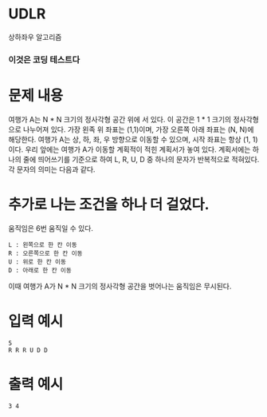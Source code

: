 # UDLR
상하좌우 알고리즘

### 이것은 코딩 테스트다
# 문제 내용
여행가 A는 N * N 크기의 정사각형 공간 위에 서 있다.
이 공간은 1 * 1 크기의 정사각형으로 나누어져 있다. 
가장 왼족 위 좌표는 (1,1)이며, 가장 오른쪽 아래 좌표는 (N, N)에 해당한다. 
여행가 A는 상, 하, 좌, 우 방향으로 이동할 수 있으며, 시작 좌표는 항상 (1, 1)이다.
우리 앞에는 여행가 A가 이동할 계획적이 적힌 계획서가 놓여 있다.
계획서에는 하나의 줄에 띄어쓰기를 기준으로 하여 L, R, U, D 중 하나의 문자가 반복적으로 적혀있다.
각 문자의 의미는 다음과 같다.

# 추가로 나는 조건을 하나 더 걸었다.
움직임은 6번 움직일 수 있다.

```
L : 왼쪽으로 한 칸 이동
R : 오른쪽으로 한 칸 이동
U : 위로 한 칸 이동
D : 아래로 한 칸 이동
```

이때 여행가 A가 N * N 크기의 정사각형 공간을 벗어나는 움직임은 무시된다.

# 입력 예시
```
5
R R R U D D
```

# 출력 예시
```
3 4
```

